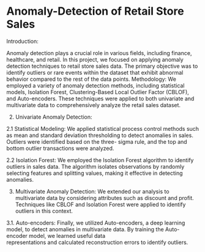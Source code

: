 # Anomaly-Detection of Retail Store Sales

Introduction:

Anomaly detection plays a crucial role in various fields, including finance, healthcare, and retail. In this project, we focused on applying anomaly detection techniques to retail store sales data. The primary objective was to identify outliers or rare events within the dataset that exhibit abnormal behavior compared to the rest of the data points.
Methodology:
We employed a variety of anomaly detection methods, including statistical models, Isolation Forest, Clustering-Based Local Outlier Factor (CBLOF), and Auto-encoders. These techniques were applied to both univariate and multivariate data to comprehensively analyze the retail sales dataset.

2. Univariate Anomaly Detection:

  2.1 Statistical Modeling: 
  We applied statistical process control methods such as mean and standard deviation thresholding to detect anomalies in sales. Outliers were identified based on the three-    sigma rule, and the top and bottom outlier transactions were analyzed.

  2.2 Isolation Forest:
  We employed the Isolation Forest algorithm to identify outliers in sales data. The algorithm isolates observations by randomly selecting features and splitting values,   making it effective in detecting anomalies.

3. Multivariate Anomaly Detection:
We extended our analysis to multivariate data by considering attributes such as discount and profit. Techniques like CBLOF and Isolation Forest were applied to identify outliers in this context.

  3.1. Auto-encoders:
  Finally, we utilized Auto-encoders, a deep learning model, to detect anomalies in multivariate data. By training the Auto-encoder model, we learned useful data            
  representations and calculated reconstruction errors to identify outliers.
